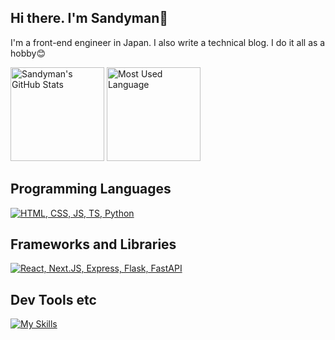 ## Hi there. I'm Sandyman👋
I'm a front-end engineer in Japan. I also write a technical blog. I do it all as a hobby😊


<p align="left">
  <img alt="Sandyman's GitHub Stats" height="150px" src="https://github-readme-stats.vercel.app/api?username=SuperSandyman&count_private=true&show_icons=true&theme=dracula" />
  <img alt="Most Used Language" height="150px" src="https://github-readme-stats.vercel.app/api/top-langs/?username=SuperSandyman&layout=compact&theme=dracula&hide=html,css,scss" />
</p>

## Programming Languages
[![HTML, CSS, JS, TS, Python](https://skillicons.dev/icons?i=html,css,js,ts,python)](https://skillicons.dev)

## Frameworks and Libraries
[![React, Next.JS, Express, Flask, FastAPI](https://skillicons.dev/icons?i=react,nextjs,tailwind,express,flask,fastapi)](https://skillicons.dev)

## Dev Tools etc
[![My Skills](https://skillicons.dev/icons?i=linux,ubuntu,docker,vscode,postgres,git,cloudflare,vercel)](https://skillicons.dev)
